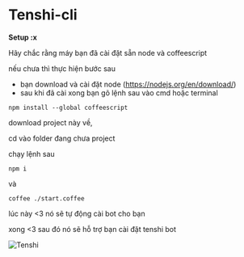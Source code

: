 # Tenshi-cli

**Setup :x**

Hãy chắc rằng máy bạn đã cài đặt sẵn node và coffeescript

nếu chưa thì thực hiện bước sau
- bạn download và cài đặt node (https://nodejs.org/en/download/)
- sau khi đã cài xong bạn gõ lệnh sau vào cmd hoặc terminal
```
npm install --global coffeescript
```

download project này về,

cd vào folder đang chưa project

chạy lệnh sau
```
npm i
```
và
```
coffee ./start.coffee
```
lúc này <3 nó sẽ tự động cài bot cho bạn

xong <3 sau đó nó sẽ hỗ trợ bạn cài đặt tenshi bot

![Tenshi](https://images8.alphacoders.com/430/thumb-1920-430485.jpg)
